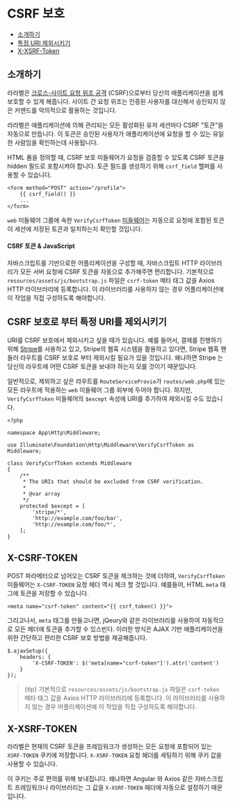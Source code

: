 # CSRF 보호

- [소개하기](#csrf-introduction)
- [특정 URI 제외시키기](#csrf-excluding-uris)
- [X-XSRF-Token](#csrf-x-xsrf-token)

<a name="csrf-introduction"></a>
## 소개하기

라라벨은 [크로스-사이트 요청 위조 공격](https://en.wikipedia.org/wiki/Cross-site_request_forgery) (CSRF)으로부터 당신의 애플리케이션을 쉽게 보호할 수 있게 해줍니다. 사이트 간 요청 위조는 인증된 사용자를 대신해서 승인되지 않은 커맨드를 악의적으로 활용하는 것입니다.

라라벨은 애플리케이션에 의해 관리되는 모든 활성화된 유저 세션마다 CSRF "토큰"을 자동으로 만듭니다. 이 토큰은 승인된 사용자가 애플리케이션에 요청을 할 수 있는 유일한 사람임을 확인하는데 사용됩니다.

HTML 폼을 정의할 때, CSRF 보호 미들웨어가 요청을 검증할 수 있도록 CSRF 토큰을 hidden 필드로 포함시켜야 합니다. 토큰 필드를 생성하기 위해 `csrf_field` 헬퍼를 사용할 수 있습니다.

    <form method="POST" action="/profile">
        {{ csrf_field() }}
        ...
    </form>

`web` 미들웨어 그룹에 속한 `VerifyCsrfToken` [미들웨어](/docs/{{version}}/middleware)는 자동으로 요청에 포함된 토큰이 세션에 저장된 토큰과 일치하는지 확인할 것입니다.

#### CSRF 토큰 & JavaScript

자바스크립트를 기반으로한 어플리케이션을 구성할 때, 자바스크립트 HTTP 라이브러리가 모든 서버 요청에 CSRF 토큰을 자동으로 추가해주면 편리합니다. 기본적으로 `resources/assets/js/bootstrap.js` 파일은 `csrf-token` 메타 태그 값을 Axios HTTP 라이브러리에 등록합니다. 이 라이브러리를 사용하지 않는 경우 어플리케이션에 이 작업을 직접 구성하도록 해야합니다.

<a name="csrf-excluding-uris"></a>
## CSRF 보호로 부터 특정 URI를 제외시키기

URI를 CSRF 보호에서 제외시키고 싶을 때가 있습니다. 예를 들어서, 결제를 진행하기 위해  [Stripe](https://stripe.com)를 사용하고 있고, Stripe의 웹훅 시스템을 활용하고 있다면, Stripe 웹훅 핸들러 라우트를 CSRF 보호로 부터 제외시킬 필요가 있을 것입니다. 왜냐하면 Stripe 는 당신의 라우트에 어떤 CSRF 토큰을 보내야 하는지 모를 것이기 때문입니다.

일반적으로, 제외하고 싶은 라우트를 `RouteServiceProvie`가 `routes/web.php`에 있는 모든 라우트에 적용하는 `web` 미들웨어 그룹 외부에 두어야 합니다. 하지만, `VerifyCsrfToken` 미들웨어의 `$except` 속성에 URI를 추가하여 제외시킬 수도 있습니다.

    <?php

    namespace App\Http\Middleware;

    use Illuminate\Foundation\Http\Middleware\VerifyCsrfToken as Middleware;

    class VerifyCsrfToken extends Middleware
    {
        /**
         * The URIs that should be excluded from CSRF verification.
         *
         * @var array
         */
        protected $except = [
            'stripe/*',
            'http://example.com/foo/bar',
            'http://example.com/foo/*',
        ];
    }

<a name="csrf-x-csrf-token"></a>
## X-CSRF-TOKEN

POST 파라메터으로 넘어오는 CSRF 토큰을 체크하는 것에 더하여, `VerifyCsrfToken` 미들웨어는 `X-CSRF-TOKEN` 요청 헤더 역시 체크 할 것입니다. 예를들어, HTML `meta` 태그에 토큰을 저장할 수 있습니다.

    <meta name="csrf-token" content="{{ csrf_token() }}">

그리고나서, `meta` 태그를 만들고나면, jQeury와 같은 라이브러리를 사용하여 자동적으로 모든 헤더에 토큰을 추가할 수 있스빈다. 이러한 방식은 AJAX 기반 애플리케이션을 위한 간단하고 편리한 CSRF 보호 방법을 제공해줍니다.

    $.ajaxSetup({
        headers: {
            'X-CSRF-TOKEN': $('meta[name="csrf-token"]').attr('content')
        }
    });

> {tip} 기본적으로 `resources/assets/js/bootstrap.js` 파일은 `csrf-token` 메타 태그 값을 Axios HTTP 라이브러리에 등록합니다. 이 라이브러리를 사용하지 않는 경우 어플리케이션에 이 작업을 직접 구성하도록 해야합니다.

<a name="csrf-x-xsrf-token"></a>
## X-XSRF-TOKEN

라라벨은 현재의 CSRF 토큰을 프레임워크가 생성하는 모든 요청에 포함되어 있는 `XSRF-TOKEN` 쿠키에 저장합니다. `X-XSRF-TOKEN` 요청 헤더를 세팅하기 위해 쿠키 값을 사용할 수 있습니다.

이 쿠키는 주로 편의를 위해 보내집니다. 왜냐하면 Angular 와 Axios 같은 자바스크립트 프레임워크나 라이브러리는 그 값을 `X-XSRF-TOKEN` 헤더에 자동으로 설정하기 때문입니다.
